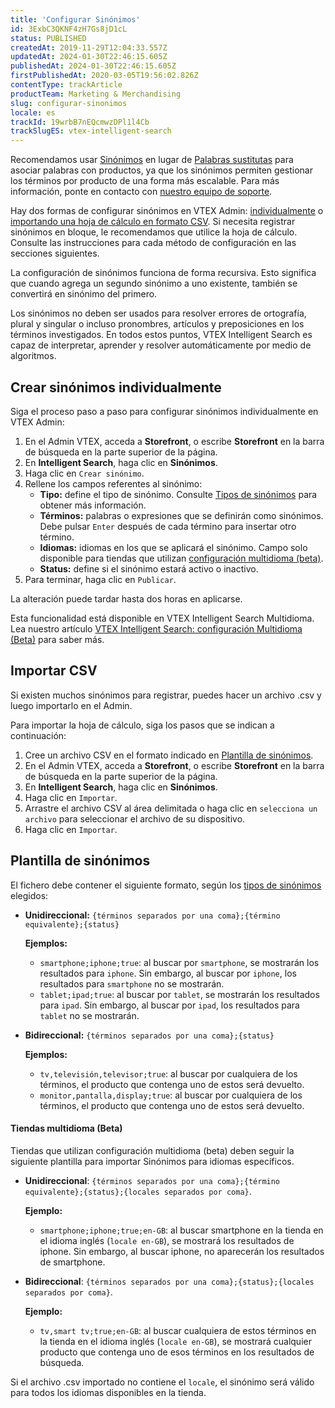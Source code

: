 ```yaml
---
title: 'Configurar Sinónimos'
id: 3ExbC3QKNF4zH7Gs8jD1cL
status: PUBLISHED
createdAt: 2019-11-29T12:04:33.557Z
updatedAt: 2024-01-30T22:46:15.605Z
publishedAt: 2024-01-30T22:46:15.605Z
firstPublishedAt: 2020-03-05T19:56:02.826Z
contentType: trackArticle
productTeam: Marketing & Merchandising
slug: configurar-sinonimos
locale: es
trackId: 19wrbB7nEQcmwzDPl1l4Cb
trackSlugES: vtex-intelligent-search
---
```


<div class = "alert alert-info"> Recomendamos usar <a href="https://help.vtex.com/es/tracks/vtex-intelligent-search--19wrbB7nEQcmwzDPl1l4Cb/1pxAWPEglBey1UFdvcetZ">Sinónimos</a> en lugar de <a href="https://help.vtex.com/es/tutorial/otimizar-as-buscas-com-palavras-substitutas--32FqSsl5VuQyiIMEc02Uwu?&utm_source=autocomplete">Palabras sustitutas</a> para asociar palabras con productos, ya que los sinónimos permiten gestionar los términos por producto de una forma más escalable. Para más información, ponte en contacto con <a href="https://support.vtex.com/hc/es/requests">nuestro equipo de soporte</a>. </div>

Hay dos formas de configurar sinónimos en VTEX Admin: [individualmente](#crear-sinonimos-individualmente) o [importando una hoja de cálculo en formato CSV](#). Si necesita registrar sinónimos en bloque, le recomendamos que utilice la hoja de cálculo. Consulte las instrucciones para cada método de configuración en las secciones siguientes.

La configuración de sinónimos funciona de forma recursiva. Esto significa que cuando agrega un segundo sinónimo a uno existente, también se convertirá en sinónimo del primero.

<div class="alert alert-info" role="alert">
<p>Los sinónimos no deben ser usados para resolver errores de ortografía, plural y singular o incluso pronombres, artículos y preposiciones en los términos investigados. En todos estos puntos, VTEX Intelligent Search es capaz de interpretar, aprender y resolver automáticamente por medio de algoritmos.
</p>
</div>

## Crear sinónimos individualmente

Siga el proceso paso a paso para configurar sinónimos individualmente en VTEX Admin:

1. En el Admin VTEX, acceda a __Storefront__, o escribe __Storefront__ en la barra de búsqueda en la parte superior de la página.
2. En **Intelligent Search**, haga clic en __Sinónimos__. 
2. Haga clic en `Crear sinónimo`.
3. Rellene los campos referentes al sinónimo:
   - __Tipo:__ define el tipo de sinónimo. Consulte [Tipos de sinónimos](https://help.vtex.com/es/tracks/vtex-intelligent-search--19wrbB7nEQcmwzDPl1l4Cb/1pxAWPEglBey1UFdvcetZV#tipos-de-sinonimos) para obtener más información.
   - __Términos:__ palabras o expresiones que se definirán como sinónimos. Debe pulsar `Enter` después de cada término para insertar otro término.
   - **Idiomas:** idiomas en los que se aplicará el sinónimo. Campo solo disponible para tiendas que utilizan [configuración multidioma (beta)](https://help.vtex.com/es/tutorial/vtex-intelligent-search-configuracoes-multi-idioma-beta--2WahlTESLXIJ9XBdQMdTYO).
   - __Status:__ define si el sinónimo estará activo o inactivo.
4. Para terminar, haga clic en `Publicar`.

La alteración puede tardar hasta dos horas en aplicarse.

<div class="alert alert-info">
<p>Esta funcionalidad está disponible en VTEX Intelligent Search Multidioma. Lea nuestro artículo <a href="https://help.vtex.com/es/tutorial/vtex-intelligent-search-configuracion-multidioma-beta--2WahlTESLXIJ9XBdQMdTYO#sinonimos">VTEX Intelligent Search: configuración Multidioma (Beta)</a> para saber más.</p>
</div>

## Importar CSV

Si existen muchos sinónimos para registrar, puedes hacer un archivo .csv y luego importarlo en el Admin.

Para importar la hoja de cálculo, siga los pasos que se indican a continuación:

1. Cree un archivo CSV en el formato indicado en [Plantilla de sinónimos](#plantilla-de-sinonimos).
2. En el Admin VTEX, acceda a __Storefront__, o escribe __Storefront__ en la barra de búsqueda en la parte superior de la página.
3. En **Intelligent Search**, haga clic en __Sinónimos__. 
4. Haga clic en <i class="fas fa-download"></i> `Importar`.
5. Arrastre el archivo CSV al área delimitada o haga clic en `selecciona un archivo` para seleccionar el archivo de su dispositivo.
6. Haga clic en `Importar`.

## Plantilla de sinónimos

El fichero debe contener el siguiente formato, según los [tipos de sinónimos](https://help.vtex.com/es/tracks/vtex-intelligent-search--19wrbB7nEQcmwzDPl1l4Cb/1pxAWPEglBey1UFdvcetZV#tipos-de-sinonimos) elegidos:

- __Unidireccional:__ `{términos separados por una coma};{término equivalente};{status}`

   __Ejemplos:__

    - `smartphone;iphone;true`: al buscar por `smartphone`, se mostrarán los resultados para `iphone`. Sin embargo, al buscar por `iphone`, los resultados para `smartphone` no se mostrarán.
    - `tablet;ipad;true`: al buscar por `tablet`, se mostrarán los resultados para `ipad`. Sin embargo, al buscar por `ipad`, los resultados para `tablet` no se mostrarán.

 - __Bidireccional:__ `{términos separados por una coma};{status}`

    __Ejemplos:__

    - `tv,televisión,televisor;true`: al buscar por cualquiera de los términos, el producto que contenga uno de estos será devuelto.
    - `monitor,pantalla,display;true`: al buscar por cualquiera de los términos, el producto que contenga uno de estos será devuelto.

#### Tiendas multidioma (Beta)

Tiendas que utilizan configuración multidioma (beta) deben seguir la siguiente plantilla para importar Sinónimos para idiomas específicos.

- __Unidireccional__: `{términos separados por una coma};{término equivalente};{status};{locales separados por coma}`.

   __Ejemplo:__
   - `smartphone;iphone;true;en-GB`: al buscar smartphone en la tienda en el idioma inglés (`locale en-GB`), se mostrará los resultados de iphone.  Sin embargo, al buscar iphone, no aparecerán los resultados de smartphone.

- __Bidireccional__: `{términos separados por una coma};{status};{locales separados por coma}`.

   __Ejemplo:__
   - `tv,smart tv;true;en-GB`: al buscar cualquiera de estos términos en la tienda en el idioma inglés (`locale en-GB`), se mostrará cualquier producto que contenga uno de esos términos en los resultados de búsqueda.

<div class="alert alert-warning">
  <p> Si el archivo .csv importado no contiene el <code>locale</code>, el sinónimo será válido para todos los idiomas disponibles en la tienda. </p>
</div>

